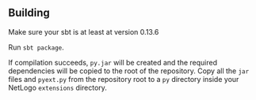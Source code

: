 ## Building

Make sure your sbt is at least at version 0.13.6

Run `sbt package`.

If compilation succeeds, `py.jar` will be created and the required dependencies will be copied to the root of the repository.  Copy all the `jar` files and `pyext.py` from the repository root to a `py` directory inside your NetLogo `extensions` directory.
